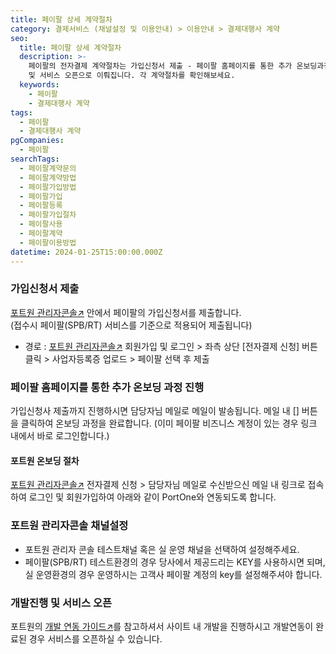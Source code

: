 ```yaml
---
title: 페이팔 상세 계약절차
category: 결제서비스 (채널설정 및 이용안내) > 이용안내 > 결제대행사 계약
seo:
  title: 페이팔 상세 계약절차
  description: >-
    페이팔의 전자결제 계약절차는 가입신청서 제출 - 페이팔 홈페이지를 통한 추가 온보딩과정 진행 - 포트원 관리자콘솔 채널설정 - 개발진행
    및 서비스 오픈으로 이뤄집니다. 각 계약절차를 확인해보세요.
  keywords:
    - 페이팔
    - 결제대행사 계약
tags:
  - 페이팔
  - 결제대행사 계약
pgCompanies:
  - 페이팔
searchTags:
  - 페이팔계약문의
  - 페이팔계약방법
  - 페이팔가입방법
  - 페이팔가입
  - 페이팔등록
  - 페이팔가입절차
  - 페이팔사용
  - 페이팔계약
  - 페이팔이용방법
datetime: 2024-01-25T15:00:00.000Z
---
```


<Callout content="" title="페이팔의 경우 별도 계약절차가 없어 하기 절차를 진행하신 뒤 즉시 운영 서비스 사용이 가능합니다." />

### **가입신청서 제출**

[포트원 관리자콘솔↗](https://admin.portone.io/) 안에서 페이팔의 가입신청서를 제출합니다.\
(접수시 페이팔(SPB/RT) 서비스를 기준으로 적용되어 제출됩니다)

- 경로 : [포트원 관리자콘솔↗](https://admin.portone.io/) 회원가입 및 로그인 > 좌측 상단 \[전자결제 신청] 버튼 클릭 > 사업자등록증 업로드 > 페이팔 선택 후 제출

<Callout icon="" title="전자결제 신청방법 보러가기↗" />





### **페이팔 홈페이지를 통한 추가 온보딩 과정 진행**

가입신청사 제출까지 진행하시면 담당자님 메일로 메일이 발송됩니다. 메일 내 \[<Highlight text="페이팔 가입하러가기" />] 버튼을 클릭하여 온보딩 과정을 완료합니다. (이미 페이팔 비즈니스 계정이 있는 경우 링크 내에서 바로 로그인합니다.)

#### **포트원 온보딩 절차**<Highlight text="(필수)" />

[포트원 관리자콘솔↗](https://admin.portone.io/) 전자결제 신청 > 담당자님 메일로 수신받으신 메일 내 링크로 접속하여 로그인 및 회원가입하여 아래와 같이 PortOne와 연동되도록 합니다.

<Callout title="포트원 전자결제 신청방식 보러가기 ↗" content="일반결제와 정기결제를 모두 이용하신다면, 각각 선택하여 접수해주시기 바랍니다." icon="" />



### **포트원 관리자콘솔 채널설정**

- 포트원 관리자 콘솔 테스트채널 혹은 실 운영 채널을 선택하여 설정해주세요.
- 페이팔(SPB/RT) 테스트환경의 경우 당사에서 제공드리는 KEY를 사용하시면 되며, 실 운영환경의 경우 운영하시는 고객사 페이팔 계정의 key를 설정해주셔야 합니다.

<Callout title="페이팔 채널설정방법 보러가기 ↗" />

### **개발진행 및 서비스 오픈**

포트원의 [개발 연동 가이드↗](https://developers.portone.io/opi/ko/integration/pg/v1/spb/readme?v=v1)를 참고하셔서 사이트 내 개발을 진행하시고 개발연동이 완료된 경우 서비스를 오픈하실 수 있습니다.
